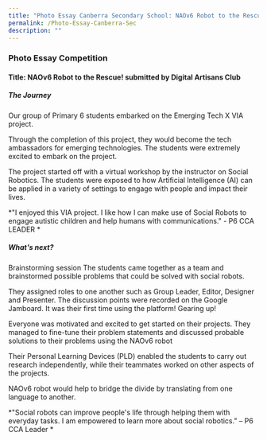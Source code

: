 ```yaml
---
title: "Photo Essay Canberra Secondary School: NAOv6 Robot to the Rescue!"
permalink: /Photo-Essay-Canberra-Sec
description: ""
---
```

### Photo Essay Competition 

#### Title: NAOv6 Robot to the Rescue! submitted by Digital Artisans Club 

##### **The Journey**
##### 
Our group of Primary 6 students embarked on the Emerging Tech X VIA project.

Through the completion of this project, they would become the tech ambassadors for emerging technologies.
The students were extremely excited to embark on the project.

The project started off with a virtual workshop by the instructor on Social Robotics. The students were exposed to how Artificial Intelligence (AI) can be applied in a variety of settings to engage with people and impact their lives.

*"I enjoyed this VIA project. I like how I can make use of Social Robots to engage autistic children and help humans with communications." - P6 CCA LEADER
*

##### **What's next?**

Brainstorming session
The students came together as a team and brainstormed possible problems that could be solved with social robots. 

They assigned roles to one another such as Group Leader, Editor, Designer and Presenter. The discussion points were recorded on the Google Jamboard. It was their first time using the platform!
Gearing up!

Everyone was motivated and excited to get started on their projects. They managed to fine-tune their problem statements and discussed probable solutions to their problems using the NAOv6 robot

Their Personal Learning Devices (PLD) enabled the students to carry out research independently, while their teammates worked on other aspects of the projects.

NAOv6 robot would help to bridge the divide by translating from one language to another.

*"Social robots can improve people's life through helping them with everyday tasks. I am empowered to learn more about social robotics." – P6 CCA Leader 
*